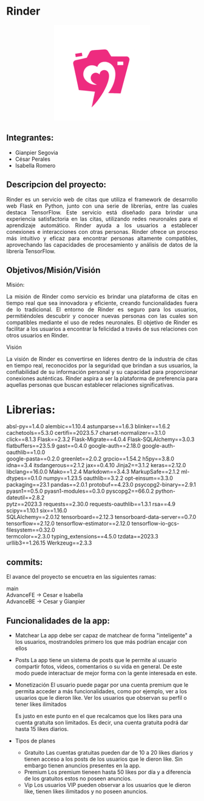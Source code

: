 # Rinder

<p align="center">
  <img src="https://github.com/CesarAP24/Rinder/raw/AdvanceBE/static/images/logofucsia.PNG" alt="Logo" width="50%">
</p>


## Integrantes:
- Gianpier Segovia
- César Perales
- Isabella Romero

## Descripcion del proyecto:

<p align="justify">
Rinder es un servicio web de citas que utiliza el framework de desarrollo web Flask en Python, junto con una serie de librerías, entre las cuales destaca TensorFlow. Este servicio está diseñado para brindar una experiencia satisfactoria en las citas, utilizando redes neuronales para el aprendizaje automático. Rinder ayuda a los usuarios a establecer conexiones e interacciones con otras personas. Rinder ofrece un proceso más intuitivo y eficaz para encontrar personas altamente compatibles, aprovechando las capacidades de procesamiento y análisis de datos de la librería TensorFlow.
</p>


## Objetivos/Misión/Visión


Misión:
<p align="justify">
La misión de Rinder como servicio es brindar una plataforma de citas en tiempo real que sea innovadora y eficiente, creando funcionalidades fuera de lo tradicional. El entorno de Rinder es seguro para los usuarios, permitiéndoles descubrir y conocer nuevas personas con las cuales son compatibles mediante el uso de redes neuronales. El objetivo de Rinder es facilitar a los usuarios a encontrar la felicidad a través de sus relaciones con otros usuarios en Rinder.
</p>

Visión

<p align="justify">
La visión de Rinder es convertirse en líderes dentro de la industria de citas en tiempo real, reconocidos por la seguridad que brindan a sus usuarios, la confiabilidad de su información personal y su capacidad para proporcionar conexiones auténticas. Rinder aspira a ser la plataforma de preferencia para aquellas personas que buscan establecer relaciones significativas.
</p>


# Librerias:

absl-py==1.4.0
alembic==1.10.4
astunparse==1.6.3
blinker==1.6.2
cachetools==5.3.0
certifi==2023.5.7
charset-normalizer==3.1.0 <br>
click==8.1.3
Flask==2.3.2
Flask-Migrate==4.0.4
Flask-SQLAlchemy==3.0.3
flatbuffers==23.5.9
gast==0.4.0
google-auth==2.18.0
google-auth-oauthlib==1.0.0 <br>
google-pasta==0.2.0
greenlet==2.0.2
grpcio==1.54.2
h5py==3.8.0
idna==3.4 
itsdangerous==2.1.2
jax==0.4.10
Jinja2==3.1.2
keras==2.12.0 <br>
libclang==16.0.0
Mako==1.2.4
Markdown==3.4.3
MarkupSafe==2.1.2
ml-dtypes==0.1.0
numpy==1.23.5
oauthlib==3.2.2
opt-einsum==3.3.0<br>
packaging==23.1
pandas==2.0.1
protobuf==4.23.0
psycopg2-binary==2.9.1
pyasn1==0.5.0
pyasn1-modules==0.3.0
pyscopg2==66.0.2
python-dateutil==2.8.2 <br>
pytz==2023.3
requests==2.30.0
requests-oauthlib==1.3.1
rsa==4.9
scipy==1.10.1
six==1.16.0 <br>
SQLAlchemy==2.0.12
tensorboard==2.12.3
tensorboard-data-server==0.7.0
tensorflow==2.12.0
tensorflow-estimator==2.12.0
tensorflow-io-gcs-filesystem==0.32.0 <br>
termcolor==2.3.0
typing_extensions==4.5.0
tzdata==2023.3
urllib3==1.26.15
Werkzeug==2.3.3 <br>


## commits:

El avance del proyecto se encuetra en las siguientes ramas:

main<br>
AdvanceFE -> Cesar e Isabella<br>
AdvanceBE -> Cesar y Gianpier<br>
  


## Funcionalidades de la app:
- Matchear
	La app debe ser capaz de matchear de forma "inteligente" a los usuarios, mostrandoles primero los que más podrían encajar con ellos

- Posts
	La app tiene un sistema de posts que le permite al usuario compartir fotos, videos, comentarios o su vida en general. De este modo puede interactuar de mejor forma con la gente interesada en este.

- Monetización
	El usuario puede pagar por una cuenta premium que le permita acceder a más funcionalidades, como por ejemplo, ver a los usuarios que le dieron like. Ver los usuarios que observan su perfil o tener likes ilimitados

	Es justo en este punto en el que recalcamos que los likes para una cuenta gratuita son limitados. Es decir, una cuenta gratuita podrá dar hasta 15 likes diarios.

- Tipos de planes
	- Gratuito
		Las cuentas gratuitas pueden dar de 10 a 20 likes diarios y tienen acceso a los posts de los usuarios que le dieron like. Sin embargo tienen anuncios presentes en la app.
	- Premium
		Los premium tieneen hasta 50 likes por día y a diferencia de los gratuitos estos no poseen anuncios.
	- Vip
		Los usuarios VIP pueden observar a los usuarios que le dieron like, tienen likes ilimitados y no poseen anuncios.

